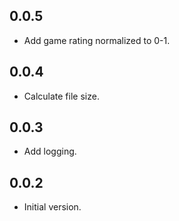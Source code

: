 ## 0.0.5

- Add game rating normalized to 0-1.

## 0.0.4

- Calculate file size.

## 0.0.3

- Add logging.

## 0.0.2

- Initial version.
